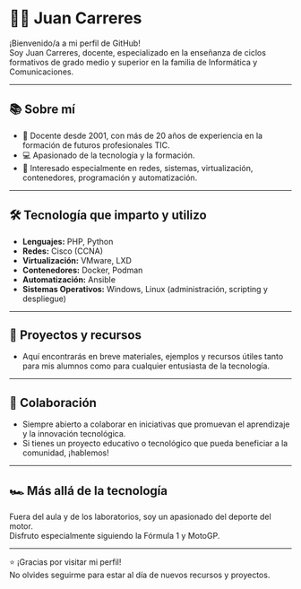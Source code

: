 # 👨‍🏫 Juan Carreres

¡Bienvenido/a a mi perfil de GitHub!  
Soy Juan Carreres, docente, especializado en la enseñanza de ciclos formativos de grado medio y superior en la familia de Informática y Comunicaciones.

---

## 📚 Sobre mí

- 🏫 Docente desde 2001, con más de 20 años de experiencia en la formación de futuros profesionales TIC.
- 💻 Apasionado de la tecnología y la formación.
- 🚀 Interesado especialmente en redes, sistemas, virtualización, contenedores, programación y automatización.

---

## 🛠️ Tecnología que imparto y utilizo

- **Lenguajes:** PHP, Python
- **Redes:** Cisco (CCNA)
- **Virtualización:** VMware, LXD
- **Contenedores:** Docker, Podman
- **Automatización:** Ansible
- **Sistemas Operativos:** Windows, Linux (administración, scripting y despliegue)

---

## 🌟 Proyectos y recursos

- Aquí encontrarás en breve materiales, ejemplos y recursos útiles tanto para mis alumnos como para cualquier entusiasta de la tecnología.


---

## 🤝 Colaboración

- Siempre abierto a colaborar en iniciativas que promuevan el aprendizaje y la innovación tecnológica.
- Si tienes un proyecto educativo o tecnológico que pueda beneficiar a la comunidad, ¡hablemos!

---

## 🏎️ Más allá de la tecnología

Fuera del aula y de los laboratorios, soy un apasionado del deporte del motor.  
Disfruto especialmente siguiendo la Fórmula 1 y MotoGP.

---

⭐️ ¡Gracias por visitar mi perfil!  
No olvides seguirme para estar al día de nuevos recursos y proyectos.


<!--
**juancarreres/juancarreres** is a ✨ _special_ ✨ repository because its `README.md` (this file) appears on your GitHub profile.

Here are some ideas to get you started:

- 🔭 I’m currently working on ...
- 🌱 I’m currently learning ...
- 👯 I’m looking to collaborate on ...
- 🤔 I’m looking for help with ...
- 💬 Ask me about ...
- 📫 How to reach me: ...
- 😄 Pronouns: ...
- ⚡ Fun fact: ...
-->
